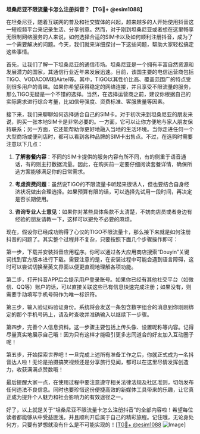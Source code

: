 **坦桑尼亚不限流量卡怎么注册抖音？【TG💪+ @esim1088】**

在坦桑尼亚，随着互联网的普及和社交媒体的兴起，越来越多的人开始使用抖音这一短视频平台来记录生活、分享创意。然而，对于刚到坦桑尼亚或者想在这里畅享无限制网络服务的人来说，如何选择合适的SIM卡以及如何顺利注册抖音，成为了一个需要解决的问题。今天，我们就来详细探讨一下这些问题，帮助大家轻松搞定这些事情。

首先，让我们了解一下坦桑尼亚的通信市场。坦桑尼亚是一个拥有丰富自然资源和发展潜力的国家，其通信行业近年来发展迅速。目前，该国主要的电信运营商包括TIGO、VODACOM和Airtel等。其中，TIGO以其性价比高、覆盖范围广的特点受到很多用户的青睐。如果你希望获得稳定的网络连接，并且享受不限流量的服务，那么TIGO无疑是一个不错的选择。当然，在选择运营商之前，建议你根据自己的实际需求进行综合考量，比如信号强度、资费标准、客服质量等因素。

接下来，我们来聊聊如何选择适合自己的SIM卡。对于初次来到坦桑尼亚的朋友来说，购买一张本地SIM卡是非常必要的。一方面，它可以让你方便地与家人朋友保持联系；另一方面，它还能帮助你更好地融入当地的生活环境。当你走进任何一个大型商场或便利店时，都可以看到各种品牌的SIM卡出售点。不过，在选购时需要注意以下几点：

1. **了解套餐内容**：不同的SIM卡提供的服务内容有所不同，有的侧重于语音通话，有的则主打数据流量。因此，在购买前一定要仔细阅读套餐详情，确保所选方案能够满足你的日常需求。
   
2. **考虑资费问题**：虽然说TIGO的不限流量卡听起来很诱人，但也要结合自身经济状况做出合理选择。如果预算有限的话，可以选择先试用一段时间，再决定是否长期使用。

3. **咨询专业人士意见**：如果你对某些具体条款不太清楚，不妨向店员或者身边有经验的朋友请教一下，这样可以避免不必要的麻烦。

现在，假设你已经成功购得了心仪的TIGO不限流量卡，那么接下来就是如何注册抖音的问题了。其实整个过程并不复杂，只要按照下面几个步骤操作即可：

第一步，下载并安装抖音应用程序。你可以通过各大应用商店搜索“Douyin”关键词找到官方版本进行下载。需要注意的是，在安装过程中可能会遇到语言障碍，这时可以尝试切换至英文界面以便更直观地理解各项功能。

第二步，打开抖音APP后会提示用户登录账号。如果你已经有其他社交平台（如微信、QQ等）账户的话，可以直接关联这些已有信息快速完成注册；如果没有，则需要手动填写手机号码作为唯一标识符。

第三步，输入验证码验证身份。系统将会发送一条包含数字组合的消息到你刚刚绑定的那个手机号码上，请及时查收并准确输入以继续下一步骤。

第四步，完善个人信息资料。这一步骤主要包括上传头像、设置昵称等内容。记得尽量真实地展示自己哦！因为只有这样才能吸引更多志同道合的好友加入互动圈子呢！

第五步，开始探索世界吧！一旦完成上述所有准备工作之后，你就正式成为一名抖音达人啦！无论是拍摄搞笑视频还是分享旅行见闻，都可以在这里尽情发挥创造力，收获满满点赞数哦！

最后提醒大家一点，在使用过程中要注意遵守相关法律法规及社区准则，切勿发布任何违法不良信息。同时也要珍惜这份便捷高效的新媒体工具带来的乐趣，让它真正成为提升个人魅力和社会影响力的有效途径之一。

好了，以上就是关于“坦桑尼亚不限流量卡怎么注册抖音”的全部内容啦！希望每位读者都能够从中受益匪浅，并且顺利开启属于自己的精彩旅程。记住哦，无论身处何方，只要有梦想就没有什么是不可能实现的！[[TG💪+ @esim1088](https://t.me/s/esim1088) ![Image](https://i.postimg.cc/4NQfJmqS/Snipaste-2025-05-13-00-14-12.png)]